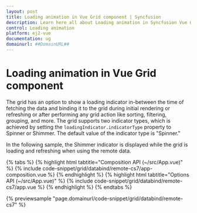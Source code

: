 ```yaml
---
layout: post
title: Loading animation in Vue Grid component | Syncfusion
description: Learn here all about Loading animation in Syncfusion Vue Grid component of Syncfusion Essential JS 2 and more.
control: Loading animation 
platform: ej2-vue
documentation: ug
domainurl: ##DomainURL##
---
```


# Loading animation in Vue Grid component

The grid has an option to show a loading indicator in-between the time of fetching the data and binding it to the grid during initial rendering or refreshing or after performing any grid action like sorting, filtering, grouping, and more. The grid supports two indicator types, which is achieved by setting the `loadingIndicator.indicatorType` property to Spinner or Shimmer. The default value of the indicator type is "Spinner."

In the following sample, the Shimmer indicator is displayed while the grid is loading and refreshing when using the remote data.

{% tabs %}
{% highlight html tabtitle="Composition API (~/src/App.vue)" %}
{% include code-snippet/grid/databind/remote-cs7/app-composition.vue %}
{% endhighlight %}
{% highlight html tabtitle="Options API (~/src/App.vue)" %}
{% include code-snippet/grid/databind/remote-cs7/app.vue %}
{% endhighlight %}
{% endtabs %}
        
{% previewsample "page.domainurl/code-snippet/grid/databind/remote-cs7" %}
